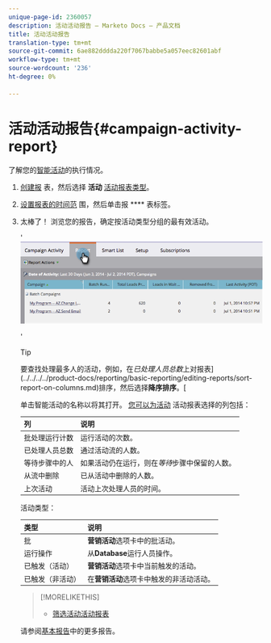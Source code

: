 ```yaml
---
unique-page-id: 2360057
description: 活动活动报告 — Marketo Docs — 产品文档
title: 活动活动报告
translation-type: tm+mt
source-git-commit: 6ae882dddda220f7067babbe5a057eec82601abf
workflow-type: tm+mt
source-wordcount: '236'
ht-degree: 0%

---
```



# 活动活动报告{#campaign-activity-report}

了解您的[智能活动](https://docs.marketo.com/display/docs/smart+campaigns)的执行情况。

1. [创建报](../../../../product-docs/reporting/basic-reporting/creating-reports/create-a-report-in-a-program.md) 表，然后选择 **活动** [活动报表类型](report-type-overview.md)。
1. [设置报表的时间范](../../../../product-docs/reporting/basic-reporting/editing-reports/change-a-report-time-frame.md) 围，然后单击报 **** 表标签。
1. 太棒了！ 浏览您的报告，确定按活动类型分组的最有效活动。

   &#39; ![](assets/image2014-9-16-16-3a8-3a45.png)

   &#39;

   >[!TIP]
   >
   >要查找处理最多人的活动，例如，在&#x200B;*已处理人员总数*&#x200B;上对报表](../../../../product-docs/reporting/basic-reporting/editing-reports/sort-report-on-columns.md)排序，然后选择&#x200B;**降序排序**。[

   单击智能活动的名称以将其打开。  [您可以为活动](../../../../product-docs/reporting/basic-reporting/editing-reports/select-report-columns.md) 活动报表选择的列包括：

   | 列 | 说明 |
   |---|---|
   | 批处理运行计数 | 运行活动的次数。 |
   | 已处理人员总数 | 通过活动流的人数。 |
   | 等待步骤中的人 | 如果活动仍在运行，则在&#x200B;*等待*&#x200B;步骤中保留的人数。 |
   | 从流中删除 | 已从活动中删除的人数。 |
   | 上次活动 | 活动上次处理人员的时间。 |

   活动类型：

   | 类型 | 说明 |
   |---|---|
   | 批 | **营销活动**&#x200B;选项卡中的批活动。 |
   | 运行操作 | 从&#x200B;**Database**&#x200B;运行人员操作。 |
   | 已触发（活动） | **营销活动**&#x200B;选项卡中当前触发的活动。 |
   | 已触发（非活动） | 在&#x200B;**营销活动**&#x200B;选项卡中触发的非活动活动。 |

   >[!MORELIKETHIS]
   >
   >
   >    
   >    
   >    * [筛选活动活动报表](../../../../product-docs/reporting/basic-reporting/report-activity/filter-a-campaign-activity-report.md)


   请参阅[基本报告](https://docs.marketo.com/display/docs/basic+reporting)中的更多报告。

